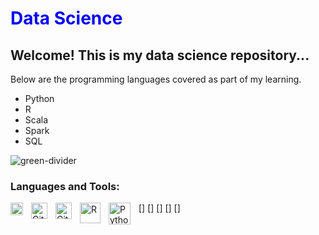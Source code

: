 # <font color = 'Blue'> Data Science </font>

## Welcome! This is my data science repository...

Below are the programming languages covered as part of my learning.

* Python
* R
* Scala
* Spark
* SQL

![green-divider](https://user-images.githubusercontent.com/7065401/52071924-c003ad80-2562-11e9-8297-1c6595f8a7ff.png)

### Languages and Tools:

[<img align="left" alt="SQL" width="20px" src="https://www.nicepng.com/png/full/207-2073547_sql-server-icon-png-29-transparent-background-database.png" style="padding-right:10px;" />]
[<img align="left" alt="Git" width="26px" src="https://cdn.jsdelivr.net/gh/devicons/devicon/icons/git/git-original.svg" style="padding-right:10px;" />]
[<img align="left" alt="GitHub" width="26px" src="https://user-images.githubusercontent.com/3369400/139448065-39a229ba-4b06-434b-bc67-616e2ed80c8f.png" style="padding-right:10px;" />]
[<img align="left" alt="R" width="33px" src="https://upload.wikimedia.org/wikipedia/commons/thumb/1/1b/R_logo.svg/1280px-R_logo.svg.png" style="padding-right:10px;" />]
[<img align="left" alt="Python" width="35px" src="https://as2.ftcdn.net/v2/jpg/02/98/27/91/1000_F_298279136_WJ7q0Fm8RdHRg6syM7VjlF7mfsxBEMha.jpg" style="padding-right:10px;" />]
